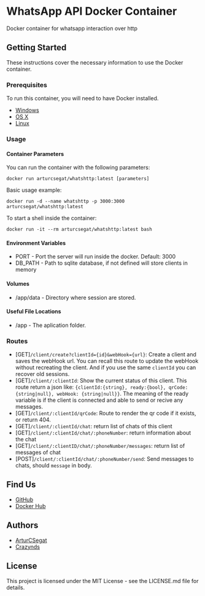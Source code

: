# WhatsApp API Docker Container

Docker container for whatsapp interaction over http

## Getting Started

These instructions cover the necessary information to use the Docker container.

### Prerequisites

To run this container, you will need to have Docker installed.

* [Windows](https://docs.docker.com/windows/started)
* [OS X](https://docs.docker.com/mac/started/)
* [Linux](https://docs.docker.com/linux/started/)

### Usage

#### Container Parameters

You can run the container with the following parameters:

```shell
docker run arturcsegat/whatshttp:latest [parameters]
```

Basic usage example:
```shell
docker run -d --name whatshttp -p 3000:3000 arturcsegat/whatshttp:latest
```

To start a shell inside the container:
```shell
docker run -it --rm arturcsegat/whatshttp:latest bash
```

#### Environment Variables
* PORT - Port the server will run inside the docker. Default: 3000
* DB_PATH - Path to sqlite database, if not defined will store clients in memory

#### Volumes
* /app/data - Directory where session are stored.

#### Useful File Locations
* /app - The aplication folder.

### Routes
* [GET]```/client/create?clientId={id}&webHook={url}```: Create a client and saves the webHook url. You can recall this route to update the webHook without recreating the client. And if you use the same `clientId` you can recover old sessions.
* [GET]```/client/:clientId```: Show the current status of this client. This route return a json like: `{clientId:{string}, ready:{bool}, qrCode:{string|null}, webHook: {string|null}}`. The meaning of the ready variable is if the client is connected and able to send or recive any messages.
* [GET]```/client/:clientId/qrCode```: Route to render the qr code if it exists, or return 404.
* [GET]```/client/:clientId/chat```: return list of chats of this client
* [GET]```/client/:clientId/chat/:phoneNumber```: return information about the chat 
* [GET]```/client/:clientID/chat/:phoneNumber/messages```: return list of messages of chat
* [POST]```/client/:clientId/chat/:phoneNumber/send```: Send messages to chats, should `message` in body.

## Find Us

* [GitHub](https://github.com/ArturCSegat/whatshttp)
* [Docker Hub](https://hub.docker.com/r/arturcsegat/whatshttp)


## Authors
* [ArturCSegat](https://github.com/ArturCSegat)
* [Crazynds](https://github.com/crazynds)


## License

This project is licensed under the MIT License - see the LICENSE.md file for details.

